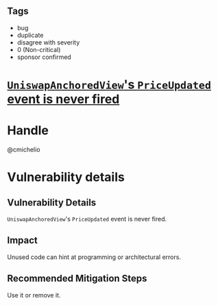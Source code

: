 ## Tags

- bug
- duplicate
- disagree with severity
- 0 (Non-critical)
- sponsor confirmed

# [`UniswapAnchoredView`'s `PriceUpdated` event is never fired](https://github.com/code-423n4/2021-04-basedloans-findings/issues/38) 

# Handle

@cmichelio


# Vulnerability details


## Vulnerability Details

`UniswapAnchoredView`'s `PriceUpdated` event is never fired.

## Impact

Unused code can hint at programming or architectural errors.

## Recommended Mitigation Steps

Use it or remove it.


